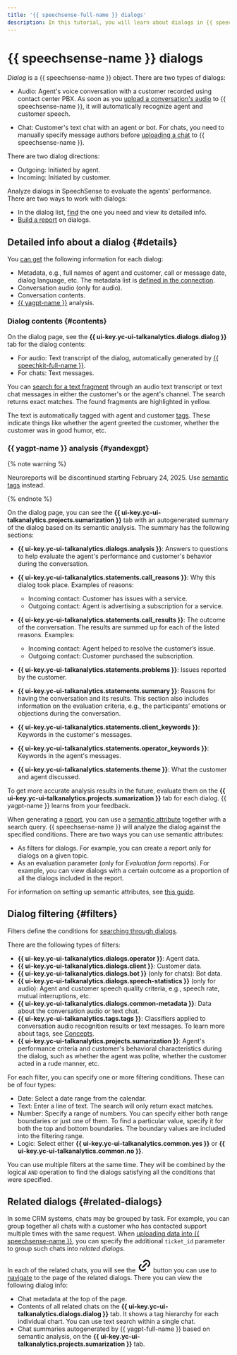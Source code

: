 ```yaml
---
title: '{{ speechsense-full-name }} dialogs'
description: In this tutorial, you will learn about dialogs in {{ speechsense-name }}.
---
```


# {{ speechsense-name }} dialogs

_Dialog_ is a {{ speechsense-name }} object. There are two types of dialogs:

* Audio: Agent's voice conversation with a customer recorded using contact center PBX. As soon as you [upload a conversation's audio](../operations/data/upload-data.md) to {{ speechsense-name }}, it will automatically recognize agent and customer speech.

* Chat: Customer's text chat with an agent or bot. For chats, you need to manually specify message authors before [uploading a chat](../operations/data/upload-chat-text.md) to {{ speechsense-name }}.

There are two dialog directions:

* Outgoing: Initiated by agent.
* Incoming: Initiated by customer.

Analyze dialogs in SpeechSense to evaluate the agents' performance. There are two ways to work with dialogs:

* In the dialog list, [find](../operations/data/manage-dialogs.md) the one you need and view its detailed info.
* [Build a report](../operations/data/manage-reports.md) on dialogs.

## Detailed info about a dialog {#details}

You [can get](../operations/data/manage-dialogs.md#view-dialog) the following information for each dialog:

* Metadata, e.g., full names of agent and customer, call or message date, dialog language, etc. The metadata list is [defined in the connection](../operations/connection/create.md).
* Conversation audio (only for audio).
* Conversation contents.
* [{{ yagpt-name }}](../../foundation-models/concepts/yandexgpt/models.md) analysis.

### Dialog contents {#contents}

On the dialog page, see the **{{ ui-key.yc-ui-talkanalytics.dialogs.dialog }}** tab for the dialog contents:

* For audio: Text transcript of the dialog, automatically generated by [{{ speechkit-full-name }}](../../speechkit/index.yaml).
* For chats: Text messages.

You can [search for a text fragment](../operations/data/manage-dialogs.md#find-dialogs) through an audio text transcript or text chat messages in either the customer's or the agent's channel. The search returns exact matches. The found fragments are highlighted in yellow.

The text is automatically tagged with agent and customer [tags](tags.md). These indicate things like whether the agent greeted the customer, whether the customer was in good humor, etc.

### {{ yagpt-name }} analysis {#yandexgpt}

{% note warning %}

Neuroreports will be discontinued starting February 24, 2025. Use [semantic tags](tags.md#sense-tags) instead.

{% endnote %}

On the dialog page, you can see the **{{ ui-key.yc-ui-talkanalytics.projects.sumarization }}** tab with an autogenerated summary of the dialog based on its semantic analysis. The summary has the following sections:

* **{{ ui-key.yc-ui-talkanalytics.dialogs.analysis }}**: Answers to questions to help evaluate the agent's performance and customer's behavior during the conversation.
* **{{ ui-key.yc-ui-talkanalytics.statements.call_reasons }}**: Why this dialog took place. Examples of reasons:

   * Incoming contact: Customer has issues with a service.
   * Outgoing contact: Agent is advertising a subscription for a service.
* **{{ ui-key.yc-ui-talkanalytics.statements.call_results }}**: The outcome of the conversation. The results are summed up for each of the listed reasons. Examples:

   * Incoming contact: Agent helped to resolve the customer’s issue.
   * Outgoing contact: Customer purchased the subscription.
* **{{ ui-key.yc-ui-talkanalytics.statements.problems }}**: Issues reported by the customer.
* **{{ ui-key.yc-ui-talkanalytics.statements.summary }}**: Reasons for having the conversation and its results. This section also includes information on the evaluation criteria, e.g., the participants’ emotions or objections during the conversation.
* **{{ ui-key.yc-ui-talkanalytics.statements.client_keywords }}**: Keywords in the customer's messages.
* **{{ ui-key.yc-ui-talkanalytics.statements.operator_keywords }}**: Keywords in the agent's messages.
* **{{ ui-key.yc-ui-talkanalytics.statements.theme }}**: What the customer and agent discussed.

To get more accurate analysis results in the future, evaluate them on the **{{ ui-key.yc-ui-talkanalytics.projects.sumarization }}** tab for each dialog. {{ yagpt-name }} learns from your feedback.

When generating a [report](reports/index.md), you can use a [semantic attribute](reports/sense-attributes.md) together with a search query. {{ speechsense-name }} will analyze the dialog against the specified conditions. There are two ways you can use semantic attributes:

* As filters for dialogs. For example, you can create a report only for dialogs on a given topic.
* As an evaluation parameter (only for _Evaluation form_ reports). For example, you can view dialogs with a certain outcome as a proportion of all the dialogs included in the report.

For information on setting up semantic attributes, see [this guide](../operations/data/manage-reports.md#apply-sense-attribute).

## Dialog filtering {#filters}

Filters define the conditions for [searching through dialogs](../operations/data/manage-dialogs.md#filters-dialogs).

There are the following types of filters:

* **{{ ui-key.yc-ui-talkanalytics.dialogs.operator }}**: Agent data.
* **{{ ui-key.yc-ui-talkanalytics.dialogs.client }}**: Customer data.
* **{{ ui-key.yc-ui-talkanalytics.dialogs.bot }}** (only for chats): Bot data.
* **{{ ui-key.yc-ui-talkanalytics.dialogs.speech-statistics }}** (only for audio): Agent and customer speech quality criteria, e.g., speech rate, mutual interruptions, etc.
* **{{ ui-key.yc-ui-talkanalytics.dialogs.common-metadata }}**: Data about the conversation audio or text chat.
* **{{ ui-key.yc-ui-talkanalytics.tags.tags }}**: Classifiers applied to conversation audio recognition results or text messages. To learn more about tags, see [Concepts](tags.md).
* **{{ ui-key.yc-ui-talkanalytics.projects.sumarization }}**: Agent's performance criteria and customer's behavioral characteristics during the dialog, such as whether the agent was polite, whether the customer acted in a rude manner, etc.

For each filter, you can specify one or more filtering conditions. These can be of four types:

* Date: Select a date range from the calendar.
* Text: Enter a line of text. The search will only return exact matches.
* Number: Specify a range of numbers. You can specify either both range boundaries or just one of them. To find a particular value, specify it for both the top and bottom boundaries. The boundary values are included into the filtering range.
* Logic: Select either **{{ ui-key.yc-ui-talkanalytics.common.yes }}** or **{{ ui-key.yc-ui-talkanalytics.common.no }}**.

You can use multiple filters at the same time. They will be combined by the logical `AND` operation to find the dialogs satisfying all the conditions that were specified.

## Related dialogs {#related-dialogs}

In some CRM systems, chats may be grouped by task. For example, you can group together all chats with a customer who has contacted support multiple times with the same request. When [uploading data into {{ speechsense-name }}](../operations/data/upload-chat-text.md), you can specify the additional `ticket_id` parameter to group such chats into _related dialogs_.

In each of the related chats, you will see the ![image](../../_assets/console-icons/link.svg)  button you can use to [navigate](../operations/data/related-dialogs.md#list) to the page of the related dialogs. There you can view the following dialog info:

* Chat metadata at the top of the page.
* Contents of all related chats on the **{{ ui-key.yc-ui-talkanalytics.dialogs.dialog }}** tab. It shows a tag hierarchy for each individual chart. You can use text search within a single chat.
* Chat summaries autogenerated by {{ yagpt-full-name }} based on semantic analysis, on the **{{ ui-key.yc-ui-talkanalytics.projects.sumarization }}** tab.
